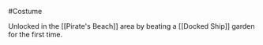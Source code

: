  #Costume 
 
 Unlocked in the [[Pirate's Beach]] area by beating a [[Docked Ship]] garden for the first time.